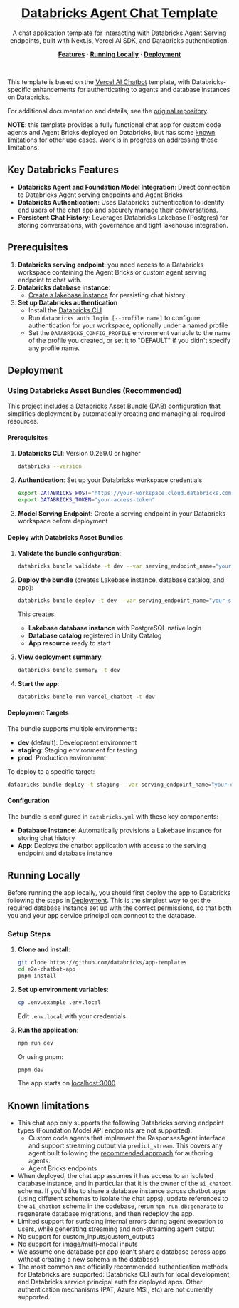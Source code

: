 <a href="https://docs.databricks.com/aws/en/generative-ai/agent-framework/chat-app">
  <h1 align="center">Databricks Agent Chat Template</h1>
</a>

<p align="center">
    A chat application template for interacting with Databricks Agent Serving endpoints, built with Next.js, Vercel AI SDK, and Databricks authentication.
</p>

<p align="center">
  <a href="#features"><strong>Features</strong></a> ·
  <a href="#running-locally"><strong>Running Locally</strong></a> ·
  <a href="#deployment"><strong>Deployment</strong></a>
</p>
<br/>


This template is based on the [Vercel AI Chatbot](https://github.com/vercel/ai-chatbot) template, with Databricks-specific enhancements
for authenticating to agents and database instances on Databricks.

For additional documentation and details, see the [original repository](https://github.com/vercel/ai-chatbot/blob/main/README.md).

**NOTE**: this template provides a fully functional chat app for custom code agents and Agent Bricks deployed on Databricks,
but has some [known limitations](#known-limitations) for other use cases. Work is in progress on addressing these limitations.

## Key Databricks Features

- **Databricks Agent and Foundation Model Integration**: Direct connection to Databricks Agent serving endpoints and Agent Bricks
- **Databricks Authentication**: Uses Databricks authentication to identify end users of the chat app and securely manage their conversations.
- **Persistent Chat History**: Leverages Databricks Lakebase (Postgres) for storing conversations, with governance and tight lakehouse integration.

## Prerequisites

1. **Databricks serving endpoint**: you need access to a Databricks workspace containing the Agent Bricks or custom agent serving endpoint to chat with. 
2. **Databricks database instance**:
   - [Create a lakebase instance](https://docs.databricks.com/aws/en/oltp/instances/create/) for persisting chat history.
3. **Set up Databricks authentication**
   - Install the [Databricks CLI](https://docs.databricks.com/en/dev-tools/cli/install.html)
   - Run `databricks auth login [--profile name]` to configure authentication for your workspace, optionally under a named profile
   - Set the `DATABRICKS_CONFIG_PROFILE` environment variable to the name of the profile you created, or set it to "DEFAULT" if you didn't specify any profile name.

## Deployment

### Using Databricks Asset Bundles (Recommended)

This project includes a Databricks Asset Bundle (DAB) configuration that simplifies deployment by automatically creating and managing all required resources.

#### Prerequisites

1. **Databricks CLI**: Version 0.269.0 or higher
   ```bash
   databricks --version
   ```

2. **Authentication**: Set up your Databricks workspace credentials
   ```bash
   export DATABRICKS_HOST="https://your-workspace.cloud.databricks.com"
   export DATABRICKS_TOKEN="your-access-token"
   ```

3. **Model Serving Endpoint**: Create a serving endpoint in your Databricks workspace before deployment

#### Deploy with Databricks Asset Bundles

1. **Validate the bundle configuration**:
   ```bash
   databricks bundle validate -t dev --var serving_endpoint_name="your-serving-endpoint-name"
   ```

2. **Deploy the bundle** (creates Lakebase instance, database catalog, and app):
   ```bash
   databricks bundle deploy -t dev --var serving_endpoint_name="your-serving-endpoint-name"
   ```

   This creates:
   - **Lakebase database instance** with PostgreSQL native login
   - **Database catalog** registered in Unity Catalog
   - **App resource** ready to start

3. **View deployment summary**:
   ```bash
   databricks bundle summary -t dev
   ```

4. **Start the app**:
   ```bash
   databricks bundle run vercel_chatbot -t dev
   ```

#### Deployment Targets

The bundle supports multiple environments:

- **dev** (default): Development environment
- **staging**: Staging environment for testing
- **prod**: Production environment

To deploy to a specific target:
```bash
databricks bundle deploy -t staging --var serving_endpoint_name="your-endpoint"
```

#### Configuration

The bundle is configured in `databricks.yml` with these key components:

- **Database Instance**: Automatically provisions a Lakebase instance for storing chat history
- **App**: Deploys the chatbot application with access to the serving endpoint and database instance

## Running Locally

Before running the app locally, you should first deploy the app to Databricks following the steps 
in [Deployment](#deployment). This is the simplest way to get the required database instance set up with the correct permissions,
so that both you and your app service principal can connect to the database.


### Setup Steps

1. **Clone and install**:
   ```bash
   git clone https://github.com/databricks/app-templates
   cd e2e-chatbot-app
   pnpm install
   ```

2. **Set up environment variables**:
   ```bash
   cp .env.example .env.local
   ```

   Edit `.env.local` with your credentials

3. **Run the application**:
   ```bash
   npm run dev
   ```

   Or using pnpm:
   ```bash
   pnpm dev
   ```

   The app starts on [localhost:3000](http://localhost:3000)

## Known limitations
* This chat app only supports the following Databricks serving endpoint types (Foundation Model API endpoints are not supported):
  * Custom code agents that implement the ResponsesAgent interface and support streaming output via `predict_stream`. This covers any agent built following the [recommended approach](https://docs.databricks.com/aws/en/generative-ai/agent-framework/author-agent) for authoring agents.
  * Agent Bricks endpoints
* When deployed, the chat app assumes it has access to an isolated database instance, and in particular that it is the owner of
  the `ai_chatbot` schema. If you'd like to share a database instance across chatbot apps (using different schemas to isolate the chat apps),
  update references to the `ai_chatbot` schema in the codebase, rerun `npm run db:generate` to regenerate database migrations, and then
  redeploy the app.
* Limited support for surfacing internal errors during agent execution to users, while generating streaming and non-streaming agent output 
* No support for custom_inputs/custom_outputs
* No support for image/multi-modal inputs
* We assume one database per app (can’t share a database across apps without creating a new schema in the database)
* The most common and officially recommended authentication methods for Databricks are supported: Databricks CLI auth for local development, and Databricks service principal auth for deployed apps. Other authentication mechanisms (PAT, Azure MSI, etc) are not currently supported.
